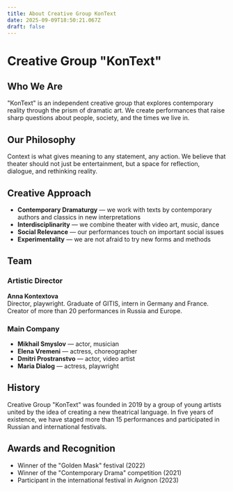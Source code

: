 ```yaml
---
title: About Creative Group KonText
date: 2025-09-09T18:50:21.067Z
draft: false
---
```


# Creative Group "KonText"

## Who We Are

"KonText" is an independent creative group that explores contemporary reality through the prism of dramatic art. We create performances that raise sharp questions about people, society, and the times we live in.

## Our Philosophy

Context is what gives meaning to any statement, any action. We believe that theater should not just be entertainment, but a space for reflection, dialogue, and rethinking reality.

## Creative Approach

- **Contemporary Dramaturgy** — we work with texts by contemporary authors and classics in new interpretations
- **Interdisciplinarity** — we combine theater with video art, music, dance
- **Social Relevance** — our performances touch on important social issues
- **Experimentality** — we are not afraid to try new forms and methods

## Team

### Artistic Director
**Anna Kontextova**  
Director, playwright. Graduate of GITIS, intern in Germany and France. Creator of more than 20 performances in Russia and Europe.

### Main Company
- **Mikhail Smyslov** — actor, musician
- **Elena Vremeni** — actress, choreographer  
- **Dmitri Prostranstvo** — actor, video artist
- **Maria Dialog** — actress, playwright

## History

Creative Group "KonText" was founded in 2019 by a group of young artists united by the idea of creating a new theatrical language. In five years of existence, we have staged more than 15 performances and participated in Russian and international festivals.

## Awards and Recognition

- Winner of the "Golden Mask" festival (2022)
- Winner of the "Contemporary Drama" competition (2021)
- Participant in the international festival in Avignon (2023)
